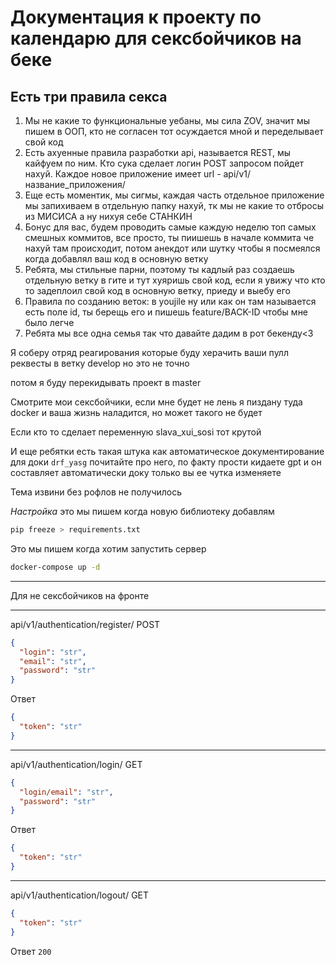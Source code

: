 <h1>Документация к проекту по календарю для сексбойчиков на беке</h1>

<h2>Есть три правила секса</h2>

1) Мы не какие то функциональные уебаны, мы сила ZOV, значит мы пишем в ООП, кто не согласен тот осуждается мной и
   переделывает свой код
2) Есть ахуенные правила разработки api, называется REST, мы кайфуем по ним. Кто сука сделает логин POST запросом пойдет
   нахуй. Каждое новое приложение имеет url - api/v1/название_приложения/
3) Еще есть моментик, мы сигмы, каждая часть отдельное приложение мы запихиваем в отдельную папку нахуй, тк мы не какие
   то отбросы из МИСИСА а ну нихуя себе СТАНКИН
4) Бонус для вас, будем проводить самые каждую неделю топ самых смешных коммитов, все просто, ты пиишешь в начале
   коммита че нахуй там происходит, потом анекдот или шутку чтобы я посмеялся когда добавлял ваш код в основную ветку
5) Ребята, мы стильные парни, поэтому ты кадлый раз создаешь отдельную ветку в гите и тут хуяришь свой код, если я увижу
   что кто то задеплоил свой код в основную ветку, приеду и выебу его
6) Правила по созданию веток: в youjile ну или как он там называется есть поле id, ты берещь его и пишешь
   feature/BACK-ID чтобы мне было легче
7) Ребята мы все одна семья так что давайте дадим в рот бекенду<3

Я соберу отряд реагирования которые буду херачить ваши пулл реквесты в ветку develop
но это не точно

потом я буду перекидывать проект в master

Смотрите мои сексбойчики, если мне будет не лень я пиздану туда docker и ваша жизнь наладится, но может такого не будет

Если кто то сделает переменную slava_xui_sosi тот крутой

И еще ребятки есть такая штука как автоматическое документирование для доки `drf_yasg` почитайте про него, по факту
прости кидаете gpt и он составляет автоматически доку только вы ее чутка изменяете

Тема извини без рофлов не получилось

*Настройка*
это мы пишем когда новую библиотеку добавлям

```bash
pip freeze > requirements.txt   
```

Это мы пишем когда хотим запустить сервер

```bash
docker-compose up -d
```

***
Для не сексбойчиков на фронте
***
api/v1/authentication/register/ POST

```JSON
{
  "login": "str",
  "email": "str",
  "password": "str"
}
```

Ответ

```JSON
{
  "token": "str"
}
```

***
api/v1/authentication/login/ GET

```JSON
{
  "login/email": "str",
  "password": "str"
}
```

Ответ

```JSON
{
  "token": "str"
}
```

***
api/v1/authentication/logout/ GET

```JSON
{
  "token": "str"
}
```

Ответ `200`